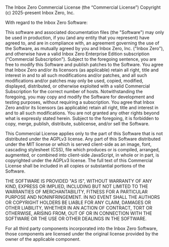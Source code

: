 The Inbox Zero Commercial License (the “Commercial License”)
Copyright (c) 2025-present Inbox Zero, Inc.

With regard to the Inbox Zero Software:

This software and associated documentation files (the "Software") may only be
used in production, if you (and any entity that you represent) have agreed to,
and are in compliance with, an agreement governing
the use of the Software, as mutually agreed by you and Inbox Zero, Inc. ("Inbox Zero"),
and otherwise have a valid Inbox Zero Enterprise Edition subscription ("Commercial Subscription").
Subject to the foregoing sentence, you are free to modify this Software and publish patches to the Software.
You agree that Inbox Zero and/or its licensors (as applicable) retain all right, title and interest in
and to all such modifications and/or patches, and all such modifications and/or
patches may only be used, copied, modified, displayed, distributed, or otherwise
exploited with a valid Commercial Subscription for the correct number of hosts.
Notwithstanding the foregoing, you may copy and modify the Software for development
and testing purposes, without requiring a subscription. You agree that Inbox Zero and/or
its licensors (as applicable) retain all right, title and interest in and to all such
modifications. You are not granted any other rights beyond what is expressly stated herein.
Subject to the foregoing, it is forbidden to copy, merge, publish, distribute, sublicense,
and/or sell the Software.

This Commercial License applies only to the part of this Software that is not distributed under
the AGPLv3 license. Any part of this Software distributed under the MIT license or which
is served client-side as an image, font, cascading stylesheet (CSS), file which produces
or is compiled, arranged, augmented, or combined into client-side JavaScript, in whole or
in part, is copyrighted under the AGPLv3 license. The full text of this Commercial License shall
be included in all copies or substantial portions of the Software.

THE SOFTWARE IS PROVIDED "AS IS", WITHOUT WARRANTY OF ANY KIND, EXPRESS OR
IMPLIED, INCLUDING BUT NOT LIMITED TO THE WARRANTIES OF MERCHANTABILITY,
FITNESS FOR A PARTICULAR PURPOSE AND NONINFRINGEMENT. IN NO EVENT SHALL THE
AUTHORS OR COPYRIGHT HOLDERS BE LIABLE FOR ANY CLAIM, DAMAGES OR OTHER
LIABILITY, WHETHER IN AN ACTION OF CONTRACT, TORT OR OTHERWISE, ARISING FROM,
OUT OF OR IN CONNECTION WITH THE SOFTWARE OR THE USE OR OTHER DEALINGS IN THE
SOFTWARE.

For all third party components incorporated into the Inbox Zero Software, those
components are licensed under the original license provided by the owner of the
applicable component.
